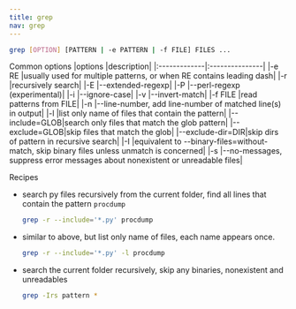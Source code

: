```yaml
---
title: grep
nav: grep
---
```



```sh
grep [OPTION] [PATTERN | -e PATTERN | -f FILE] FILES ...
```

Common options
|options       |description|
|:-------------|:---------------|
|-e RE         |usually used for multiple patterns, or when RE contains leading dash|
|-r            |recursively search|
|-E            |--extended-regexp|
|-P            |--perl-regexp (experimental)|
|-i            |--ignore-case|
|-v            |--invert-match|
|-f FILE       |read patterns from FILE|
|-n            |--line-number, add line-number of matched line(s) in output|
|-l            |list only name of files that contain the pattern|
|--include=GLOB|search only files that match the glob pattern|
|--exclude=GLOB|skip files that match the glob|
|--exclude-dir=DIR|skip dirs of pattern in recursive search|
|-I            |equivalent to --binary-files=without-match, skip binary files unless unmatch is concerned|
|-s            |--no-messages, suppress error messages about nonexistent or unreadable files|


Recipes
* search py files recursively from the current folder, find all lines that contain the pattern ``procdump``
  ```sh
  grep -r --include='*.py' procdump
  ```
* similar to above, but list only name of files, each name appears once.
  ```sh
  grep -r --include='*.py' -l procdump
  ```
* search the current folder recursively, skip any binaries, nonexistent and unreadables
  ```sh
  grep -Irs pattern *
  ```

